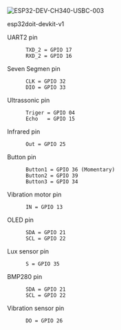 ![ESP32-DEV-CH340-USBC-003](https://github.com/snowkysnowky/Board_ESP32/assets/94032880/5f7c98dd-144c-414b-bd3b-d27d79aa871b)



esp32doit-devkit-v1


UART2 pin
          
          TXD_2 = GPIO 17 
          RXD_2 = GPIO 16 

Seven Segmen pin 
          
          CLK = GPIO 32      
          DIO = GPIO 33
          
Ultrassonic pin

          Triger = GPIO 04
          Echo   = GPIO 15

Infrared pin

          Out = GPIO 25

Button pin

          Button1 = GPIO 36 (Momentary)
          Button2 = GPIO 39
          Button3 = GPIO 34

Vibration motor pin

          IN = GPIO 13

OLED pin

          SDA = GPIO 21
          SCL = GPIO 22

Lux sensor pin

          S = GPIO 35

BMP280 pin

          SDA = GPIO 21
          SCL = GPIO 22

Vibration sensor pin

          DO = GPIO 26
